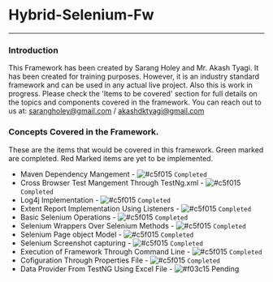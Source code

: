 # Hybrid-Selenium-Fw

---

### Introduction

This Framework has been created by Sarang Holey and Mr. Akash Tyagi. 
It has been created for training purposes. However, it is an industry standard framework and can be used in any actual live project. 
Also this is work in progress. Please check the 'Items to be covered' section for full details on the topics and components covered in the framework.
You can reach out to us at: sarangholey@gmail.com / akashdktyagi@gmail.com

### Concepts Covered in the Framework.
These are the items that would be covered in this framework. Green marked are completed. Red Marked items are yet to be implemented. 

* Maven Dependency Mangement - ![#c5f015](https://via.placeholder.com/15/c5f015/000000?text=+) `Completed`
* Cross Browser Test Mangement Through TestNg.xml - ![#c5f015](https://via.placeholder.com/15/c5f015/000000?text=+) `Completed`
* Log4j Implementation  - ![#c5f015](https://via.placeholder.com/15/c5f015/000000?text=+) `Completed`
* Extent Report Implementation Using Listeners - ![#c5f015](https://via.placeholder.com/15/c5f015/000000?text=+) `Completed`
* Basic Selenium Operations - ![#c5f015](https://via.placeholder.com/15/c5f015/000000?text=+) `Completed`
* Selenium Wrappers Over Selenium Methods - ![#c5f015](https://via.placeholder.com/15/c5f015/000000?text=+) `Completed`
* Selenium Page object Model - ![#c5f015](https://via.placeholder.com/15/c5f015/000000?text=+) `Completed`
* Selenium Screenshot capturing - ![#c5f015](https://via.placeholder.com/15/c5f015/000000?text=+) `Completed`
* Execution of Framework Through Command Line - ![#c5f015](https://via.placeholder.com/15/c5f015/000000?text=+) `Completed`
* Cofiguration Through Properties File - ![#c5f015](https://via.placeholder.com/15/c5f015/000000?text=+) `Completed`
* Data Provider From TestNG Using Excel File - ![#f03c15](https://via.placeholder.com/15/f03c15/000000?text=+) Pending
